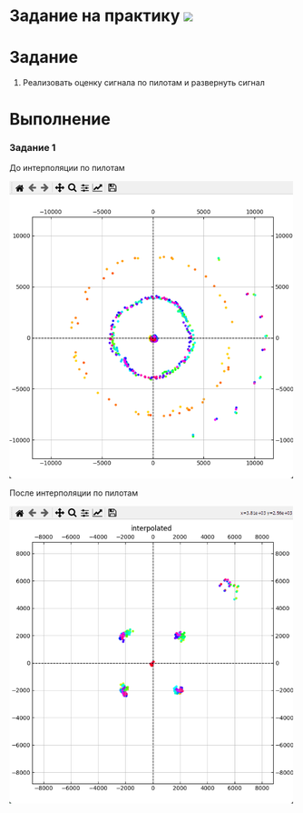 # Задание на практику ![](https://img.shields.io/badge/Done-green.svg)

# Задание
1. Реализовать оценку сигнала по пилотам и развернуть сигнал


# Выполнение
### Задание 1

До интерполяции по пилотам

<img src="./photo/1.png" width="500" /> 


После интерполяции по пилотам

<img src="./photo/2.png" width="500" /> 